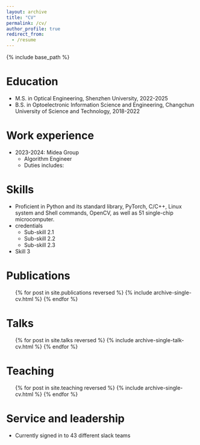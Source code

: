 ```yaml
---
layout: archive
title: "CV"
permalink: /cv/
author_profile: true
redirect_from:
  - /resume
---
```


{% include base_path %}

Education
======
* M.S. in Optical Engineering, Shenzhen University, 2022-2025
* B.S. in Optoelectronic Information Science and Engineering, Changchun University of Science and Technology, 2018-2022

Work experience
======
* 2023-2024: Midea Group
  * Algorithm Engineer
  * Duties includes:
  
Skills
======
* Proficient in Python and its standard library, PyTorch, C/C++, Linux system and Shell commands, OpenCV, as well as 51 single-chip microcomputer.
* credentials
  * Sub-skill 2.1
  * Sub-skill 2.2
  * Sub-skill 2.3
* Skill 3

Publications
======
  <ul>{% for post in site.publications reversed %}
    {% include archive-single-cv.html %}
  {% endfor %}</ul>
  
Talks
======
  <ul>{% for post in site.talks reversed %}
    {% include archive-single-talk-cv.html  %}
  {% endfor %}</ul>
  
Teaching
======
  <ul>{% for post in site.teaching reversed %}
    {% include archive-single-cv.html %}
  {% endfor %}</ul>
  
Service and leadership
======
* Currently signed in to 43 different slack teams
